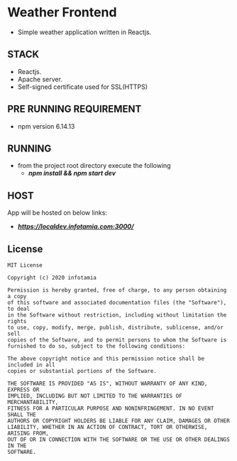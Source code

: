 # Weather Frontend
- Simple weather application written in Reactjs.
## STACK
- Reactjs.
- Apache server.
- Self-signed certificate used for SSL(HTTPS)
## PRE RUNNING REQUIREMENT
- npm version 6.14.13

## RUNNING
- from the project root directory execute the following
    - ***npm install && npm start dev***
  
## HOST
App will be hosted on below links: 
- ***https://localdev.infotamia.com:3000/***

## License
```
MIT License

Copyright (c) 2020 infotamia

Permission is hereby granted, free of charge, to any person obtaining a copy
of this software and associated documentation files (the "Software"), to deal
in the Software without restriction, including without limitation the rights
to use, copy, modify, merge, publish, distribute, sublicense, and/or sell
copies of the Software, and to permit persons to whom the Software is
furnished to do so, subject to the following conditions:

The above copyright notice and this permission notice shall be included in all
copies or substantial portions of the Software.

THE SOFTWARE IS PROVIDED "AS IS", WITHOUT WARRANTY OF ANY KIND, EXPRESS OR
IMPLIED, INCLUDING BUT NOT LIMITED TO THE WARRANTIES OF MERCHANTABILITY,
FITNESS FOR A PARTICULAR PURPOSE AND NONINFRINGEMENT. IN NO EVENT SHALL THE
AUTHORS OR COPYRIGHT HOLDERS BE LIABLE FOR ANY CLAIM, DAMAGES OR OTHER
LIABILITY, WHETHER IN AN ACTION OF CONTRACT, TORT OR OTHERWISE, ARISING FROM,
OUT OF OR IN CONNECTION WITH THE SOFTWARE OR THE USE OR OTHER DEALINGS IN THE
SOFTWARE.
```